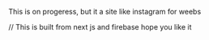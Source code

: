 This is on progeress, but it a site like instagram for weebs 

// This is built from next js and firebase hope you like it 
